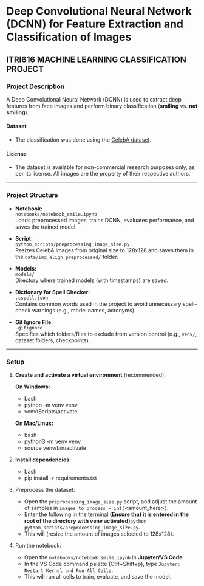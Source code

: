# Deep Convolutional Neural Network (DCNN) for Feature Extraction and Classification of Images

## ITRI616 MACHINE LEARNING CLASSIFICATION PROJECT

### Project Description

A Deep Convolutional Neural Network (DCNN) is used to extract deep features from face images and perform binary classification (**smiling** vs. **not smiling**).

#### Dataset
- The classification was done using the [CelebA dataset](https://www.kaggle.com/datasets/jessicali9530/celeba-dataset).

#### License
- The dataset is available for non-commercial research purposes only, as per its license. All images are the property of their respective authors.

---

### Project Structure

- **Notebook:**  
  `notebooks/notebook_smile.ipynb`  
  Loads preprocessed images, trains DCNN, evaluates performance, and saves the trained model.

- **Script:**  
  `python_scripts/preprocessing_image_size.py`  
  Resizes CelebA images from original size to 128x128 and saves them in the `data/img_align_preprocessed/` folder.

- **Models:**  
  `models/`  
  Directory where trained models (with timestamps) are saved.

- **Dictionary for Spell Checker:**  
  `.cspell.json`  
  Contains common words used in the project to avoid unnecessary spell-check warnings (e.g., model names, acronyms).

- **Git Ignore File:**  
  `.gitignore`  
  Specifies which folders/files to exclude from version control (e.g., `venv/`, dataset folders, checkpoints).

---

### Setup 

1. **Create and activate a virtual environment** (recommended):

   **On Windows:**
   - bash
   - python -m venv venv
   - venv\Scripts\activate
  
   **On Mac/Linux:**
   - bash
   - python3 -m venv venv
   - source venv/bin/activate
2. **Install dependencies:**
   - bash
   - pip install -r requirements.txt
3. Preprocess the dataset:
   - Open the `preprocessing_image_size.py` script, and adjust the amount of samples in `images_to_process = int(`<amount_here>`)`.
   - Enter the following in the terminal **(Ensure that it is entered in the root of the directory with venv activated)**`python python_scripts/preprocessing_image_size.py`.
   - This will (resize the amount of images selected to 128x128).
4. Run the notebook:
   - Open the `notebooks/notebook_smile.ipynb` in **Jupyter/VS Code**.
   - In the VS Code command palette (Ctrl+Shift+p), type `Jupyter: Restart Kernel and Run All Cells`.
   - This will run all cells to train, evaluate, and save the model. 
